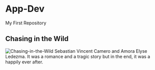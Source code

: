 # App-Dev
My First Repository
## Chasing in the Wild
![Chasing-in-the-Wild](https://github.com/user-attachments/assets/4008333f-5670-4a1b-b2c3-9738bc0651db)
Sebastian Vincent Camero and Amora Elyse Ledezma. It was a romance and a tragic story but in the end, it was a happily ever after.
